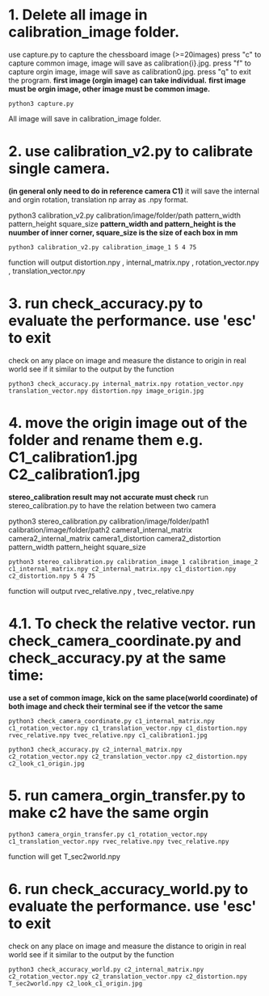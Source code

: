# 1. Delete all image in calibration_image folder.
   use capture.py to capture the chessboard image (>=20images) 
   press "c" to capture common image, image will save as calibration{i}.jpg. 
   press "f" to capture orgin image, image will save as calibration0.jpg.
   press "q" to exit the program.
   **first image (orgin image) can take individual.**
   **first image must be orgin image, other image must be common image.**
	
	python3 capture.py
	
   All image will save in calibration_image folder.
	
	
# 2. use calibration_v2.py to calibrate single camera. 
   **(in general only need to do in reference camera C1)**
   it will save the internal and orgin rotation, translation np array as .npy format.
	
python3 calibration_v2.py calibration/image/folder/path pattern_width pattern_height square_size
**pattern_width and pattern_height is the nuumber of inner corner, square_size is the size of each box in mm**
	
	python3 calibration_v2.py calibration_image_1 5 4 75
	
   function will output distortion.npy , internal_matrix.npy , rotation_vector.npy , translation_vector.npy 
	
	
# 3. run check_accuracy.py to evaluate the performance. use 'esc' to exit
   check on any place on image and measure the distance to origin in real world see if it similar to the output by the function
	
	python3 check_accuracy.py internal_matrix.npy rotation_vector.npy translation_vector.npy distortion.npy image_origin.jpg
	


# 4. move the origin image out of the folder and rename them e.g. C1_calibration1.jpg C2_calibration1.jpg
**stereo_calibration result may not accurate must check**
   run stereo_calibration.py to have the relation between two camera
	
python3 stereo_calibration.py calibration/image/folder/path1 calibration/image/folder/path2 camera1_internal_matrix camera2_internal_matrix camera1_distortion camera2_distortion pattern_width pattern_height square_size

	python3 stereo_calibration.py calibration_image_1 calibration_image_2 c1_internal_matrix.npy c2_internal_matrix.npy c1_distortion.npy c2_distortion.npy 5 4 75
	
   function will output rvec_relative.npy , tvec_relative.npy

# 4.1. To check the relative vector. run check_camera_coordinate.py and check_accuracy.py at the same time:
**use a set of common image, kick on the same place(world coordinate) of both image and check their terminal see if the vetcor the same**
	
 	python3 check_camera_coordinate.py c1_internal_matrix.npy c1_rotation_vector.npy c1_translation_vector.npy c1_distortion.npy rvec_relative.npy tvec_relative.npy c1_calibration1.jpg 

	python3 check_accuracy.py c2_internal_matrix.npy c2_rotation_vector.npy c2_translation_vector.npy c2_distortion.npy c2_look_c1_origin.jpg 


# 5. run camera_orgin_transfer.py to make c2 have the same orgin

	python3 camera_orgin_transfer.py c1_rotation_vector.npy c1_translation_vector.npy rvec_relative.npy tvec_relative.npy
   
   function will get T_sec2world.npy
	

# 6. run check_accuracy_world.py to evaluate the performance. use 'esc' to exit
   check on any place on image and measure the distance to origin in real world see if it similar to the output by the function
	
	python3 check_accuracy_world.py c2_internal_matrix.npy c2_rotation_vector.npy c2_translation_vector.npy c2_distortion.npy T_sec2world.npy c2_look_c1_origin.jpg
